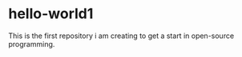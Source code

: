 # hello-world1
This is the first repository i am creating to get a start in open-source programming. 
